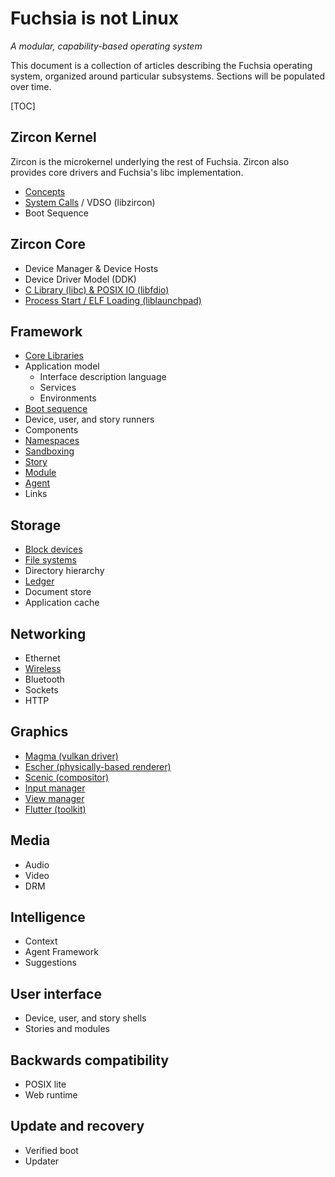 # Fuchsia is not Linux
_A modular, capability-based operating system_

This document is a collection of articles describing the Fuchsia operating system,
organized around particular subsystems. Sections will be populated over time.

[TOC]

## Zircon Kernel

Zircon is the microkernel underlying the rest of Fuchsia. Zircon
also provides core drivers and Fuchsia's libc implementation.

 - [Concepts][zircon-concepts]
 - [System Calls][zircon-syscalls] / VDSO (libzircon)
 - Boot Sequence

## Zircon Core

 - Device Manager & Device Hosts
 - Device Driver Model (DDK)
 - [C Library (libc) & POSIX IO (libfdio)](libc.md)
 - [Process Start / ELF Loading (liblaunchpad)](launchpad.md)

## Framework

 - [Core Libraries](core_libraries.md)
 - Application model
   - Interface description language
   - Services
   - Environments
 - [Boot sequence](boot_sequence.md)
 - Device, user, and story runners
 - Components
 - [Namespaces](namespaces.md)
 - [Sandboxing](sandboxing.md)
 - [Story][framework-story]
 - [Module][framework-module]
 - [Agent][framework-agent]
 - Links

## Storage

 - [Block devices](block_devices.md)
 - [File systems](filesystems.md)
 - Directory hierarchy
 - [Ledger][ledger]
 - Document store
 - Application cache

## Networking

 - Ethernet
 - [Wireless](wireless_networking.md)
 - Bluetooth
 - Sockets
 - HTTP

## Graphics

 - [Magma (vulkan driver)](https://fuchsia.googlesource.com/garnet/+/master/lib/magma/)
 - [Escher (physically-based renderer)](
   https://fuchsia.googlesource.com/garnet/+/master/public/lib/escher/)
 - [Scenic (compositor)](
   https://fuchsia.googlesource.com/garnet/+/master/docs/ui_scenic.md)
 - [Input manager](https://fuchsia.googlesource.com/garnet/+/master/docs/ui_input.md)
 - [View manager](https://fuchsia.googlesource.com/garnet/+/master/bin/ui/view_manager/)
 - [Flutter (toolkit)](https://flutter.io/)

## Media

 - Audio
 - Video
 - DRM

## Intelligence

 - Context
 - Agent Framework
 - Suggestions

## User interface

 - Device, user, and story shells
 - Stories and modules

## Backwards compatibility

 - POSIX lite
 - Web runtime

## Update and recovery

 - Verified boot
 - Updater

[zircon-concepts]: https://fuchsia.googlesource.com/zircon/+/master/docs/concepts.md "Zircon concepts"
[zircon-syscalls]: https://fuchsia.googlesource.com/zircon/+/master/docs/syscalls.md "Zircon syscalls"
[framework-story]: https://fuchsia.googlesource.com/peridot/+/master/docs/modular/story.md "Framework story"
[framework-module]: https://fuchsia.googlesource.com/peridot/+/master/docs/modular/module.md "Framework module"
[framework-agent]: https://fuchsia.googlesource.com/peridot/+/master/docs/modular/agent.md "Framework agent"
[ledger]: https://fuchsia.googlesource.com/peridot/+/master/docs/ledger/README.md
